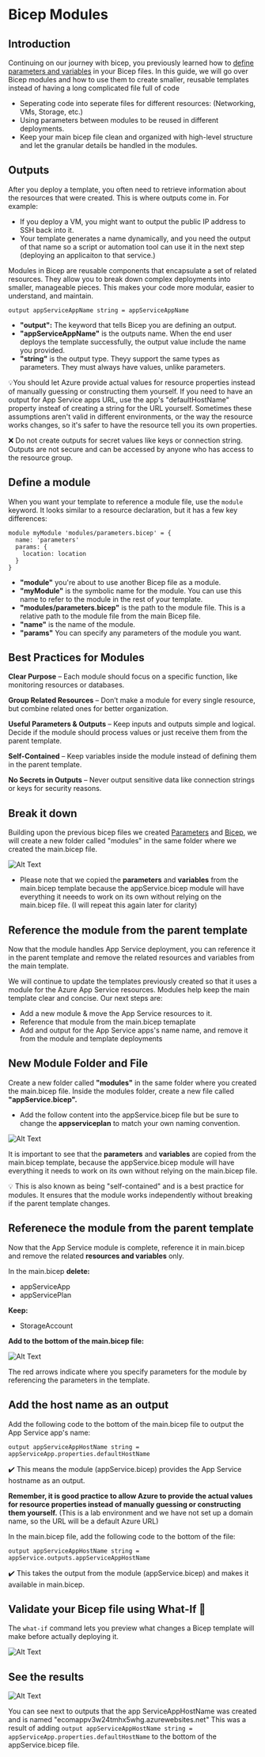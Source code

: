 # Bicep Modules 

## Introduction

Continuing on our journey with bicep, you previously learned how to [define parameters and variables](./ParametersGuide.md) in your Bicep files. In this guide, we will go over Bicep modules and how to use them to create smaller, reusable templates instead of having a long complicated file full of code

+ Seperating code into seperate files for different resources: (Networking, VMs, Storage, etc.)
+ Using parameters between modules to be reused in different deployments.
+  Keep your main bicep file clean and organized with high-level structure and let the granular details be handled in the modules.

## Outputs
After you deploy a template, you often need to retrieve information about the resources that were created. This is where outputs come in. For example:
+ If you deploy a VM, you might want to output the public IP address to SSH back into it. 
+ Your template generates a name dynamically, and you need the output of that name so a script or automation tool can use it in the next step (deploying an applicaiton to that service.)

Modules in Bicep are reusable components that encapsulate a set of related resources. They allow you to break down complex deployments into smaller, manageable pieces. This makes your code more modular, easier to understand, and maintain.

```
output appServiceAppName string = appServiceAppName
```
+ **"output":** The keyword that tells Bicep you are defining an output.
+ **"appServiceAppName"** is the outputs name. When the end user deploys the template successfully, the output value include the name you provided.
+ **"string"** is the output type. Theyy support the same types as parameters. They must always have values, unlike parameters. 

💡You should let Azure provide actual values for resource properties instead of manually guessing or constructing them yourself. If you need to have an output for App Service apps URL, use the app's "defaultHostName" property insteaf of creating a string for the URL yourself. Sometimes these assumptions aren't valid in different environments, or the way the resource works changes, so it's safer to have the resource tell you its own properties.

❌ Do not create outputs for secret values like keys or connection string. Outputs are not secure and can be accessed by anyone who has access to the resource group.

## Define a module
When you want your template to reference a module file, use the ```module``` keyword. It looks similar to a resource declaration, but it has a few key differences:

```bicep
module myModule 'modules/parameters.bicep' = {
  name: 'parameters'
  params: {
    location: location
  }
}
```
+ **"module"** you're about to use another Bicep file as a module. 
+ **"myModule"** is the symbolic name for the module. You can use this name to refer to the module in the rest of your template.
+ **"modules/parameters.bicep"** is the path to the module file. This is a relative path to the module file from the main Bicep file. 
+ **"name"** is the name of the module.
+ **"params"** You can specify any parameters of the module you want. 

## Best Practices for Modules
**Clear Purpose** – Each module should focus on a specific function, like monitoring resources or databases.

**Group Related Resources** – Don’t make a module for every single resource, but combine related ones for better organization.

**Useful Parameters & Outputs** – Keep inputs and outputs simple and logical. Decide if the module should process values or just receive them from the parent template.

**Self-Contained** – Keep variables inside the module instead of defining them in the parent template.

**No Secrets in Outputs** – Never output sensitive data like connection strings or keys for security reasons.

## Break it down
Building upon the previous bicep files we created [Parameters](./ParametersGuide.md) and [Bicep](./bicepreadme.md), we will create a new folder called "modules" in the same folder where we created the main.bicep file. 

![Alt Text](https://i.imgur.com/KsDzuZg.png)

+ Please note that we copied the **parameters** and **variables** from the main.bicep template because the appService.bicep module will have everything it neeeds to work on its own without relying on the main.bicep file. (I will repeat this again later for clarity)



## Reference the module from the parent template
Now that the module handles App Service deployment, you can reference it in the parent template and remove the related resources and variables from the main template.

We will continue to update the templates previously created so that it uses a module for the Azure App Service resources. Modules help keep the main template clear and concise. Our next steps are:
+ Add a new module & move the App Service resources to it.
+ Reference that module from the main.bicep temaplate
+ Add and output for the App Service apps's name name, and remove it from the module and template deployments

## New Module Folder and File
Create a new folder called **"modules"** in the same folder where you created the main.bicep file. Inside the modules folder, create a new file called **"appService.bicep".**

+ Add the follow content into the appService.bicep file but be sure to change the **appserviceplan** to match your own naming convention. 

![Alt Text](https://i.imgur.com/KsDzuZg.png)

It is important to see that the **parameters** and **variables** are copied from the main.bicep template, because the appService.bicep module will have everything it needs to work on its own without relying on the main.bicep file.

💡 This is also known as being "self-contained" and is a best practice for modules. It ensures that the module works independently without breaking if the parent template changes.

## Referenece the module from the parent template
Now that the App Service module is complete, reference it in main.bicep and remove the related **resources and variables** only. 

In the main.bicep **delete:**
+ appServiceApp
+ appServicePlan

**Keep:**
+ StorageAccount

**Add to the bottom of the main.bicep file:**

![Alt Text](https://i.imgur.com/uIgwfgX.png)

The red arrows indicate where you specify parameters for the module by referencing the parameters in the template. 

## Add the host name as an output

Add the following code to the bottom of the main.bicep file to output the App Service app's name:

```bicep
output appServiceAppHostName string = appServiceApp.properties.defaultHostName
```
✔️ This means the module (appService.bicep) provides the App Service hostname as an output.

 **Remember, it is good practice to allow Azure to provide the actual values for resource properties instead of manually guessing or constructing them yourself.** (This is a lab environment and we have not set up a domain name, so the URL will be a default Azure URL)

In the main.bicep file, add the following code to the bottom of the file:

```bicep
output appServiceAppHostName string = appService.outputs.appServiceAppHostName
```
✔️ This takes the output from the module (appService.bicep) and makes it available in main.bicep.

## Validate your Bicep file using What-If 🤔
The ```what-if``` command lets you preview what changes a Bicep template will make before actually deploying it.

![Alt Text](https://i.imgur.com/zDvzJrP.png)

## See the results 

![Alt Text](https://i.imgur.com/VZiZtAJ.png)

You can see next to outputs that the app ServiceAppHostName was created and is named "ecomappv3w24tmhx5whg.azurewebsites.net" This was a result of adding ```output appServiceAppHostName string = appServiceApp.properties.defaultHostName```  to the bottom of the appService.bicep file.

